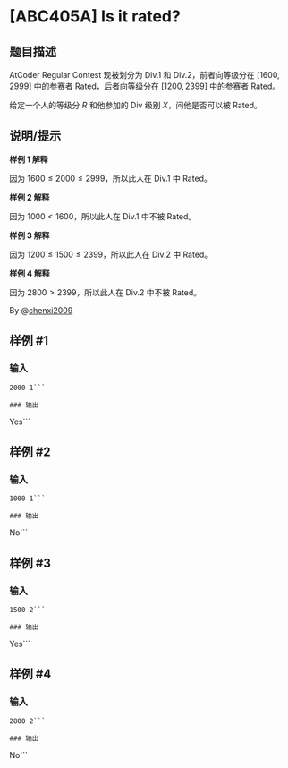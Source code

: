 # [ABC405A] Is it rated?

## 题目描述

AtCoder Regular Contest 现被划分为 Div.1 和 Div.2，前者向等级分在 $[1600,2999]$ 中的参赛者 Rated，后者向等级分在 $[1200,2399]$ 中的参赛者 Rated。

给定一个人的等级分 $R$ 和他参加的 Div 级别 $X$，问他是否可以被 Rated。

## 说明/提示

**样例 1 解释**

因为 $1600\le 2000\le 2999$，所以此人在 Div.1 中 Rated。

**样例 2 解释**

因为 $1000<1600$，所以此人在 Div.1 中不被 Rated。

**样例 3 解释**

因为 $1200\le 1500\le 2399$，所以此人在 Div.2 中 Rated。

**样例 4 解释**

因为 $2800> 2399$，所以此人在 Div.2 中不被 Rated。

By @[chenxi2009](/user/1020063)

## 样例 #1

### 输入

```
2000 1```

### 输出

```
Yes```

## 样例 #2

### 输入

```
1000 1```

### 输出

```
No```

## 样例 #3

### 输入

```
1500 2```

### 输出

```
Yes```

## 样例 #4

### 输入

```
2800 2```

### 输出

```
No```

